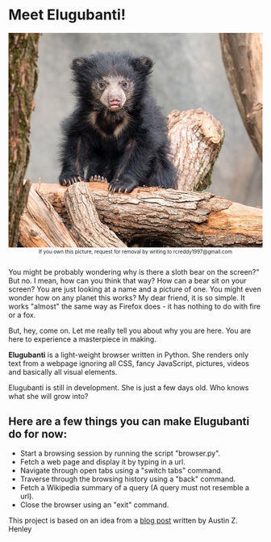 <h1>Meet Elugubanti!</h1>
<div align="center" style="font-size:10px">
<img src = "nother.jpg"><br>
If you own this picture, request for removal by writing to rcreddy1997@gmail.com
<br>
<br>
</div>
<p>You might be probably wondering why is there a sloth bear on the screen?" But no. I mean, how can you think that way? How can a bear sit on your screen? You are just looking at a name and a picture of one. You might even wonder how on any planet this works? My dear friend, it is so simple. It works "almost" the same way as Firefox does - it has nothing to do with fire or a fox.</p>

<p>But, hey, come on. Let me really tell you about why you are here. You are here to experience a masterpiece in making.</p> 

<p><b>Elugubanti</b> is a light-weight browser written in Python. She renders only text from a webpage ignoring all CSS, fancy JavaScript, pictures, videos and basically all visual elements.</p>

<p>Elugubanti is still in development. She is just a few days old. Who knows what she will grow into?</p>  
<h2>Here are a few things you can make Elugubanti do for now:</h2>
<ul>
<li> Start a browsing session by running the script "browser.py".</li>
<li> Fetch a web page and display it by typing in a url.</li>
<li> Navigate through open tabs using a "switch tabs" command.</li>
<li> Traverse through the browsing history using a "back" command.</li>
<li> Fetch a Wikipedia summary of a query (A query must not resemble a url).</li>
<li> Close the browser using an "exit" command.</li>
</ul>

<footer>This project is based on an idea from a <a href="http://web.eecs.utk.edu/~azh/blog/morechallengingprojects.html">blog post</a> written by Austin Z. Henley</footer>
